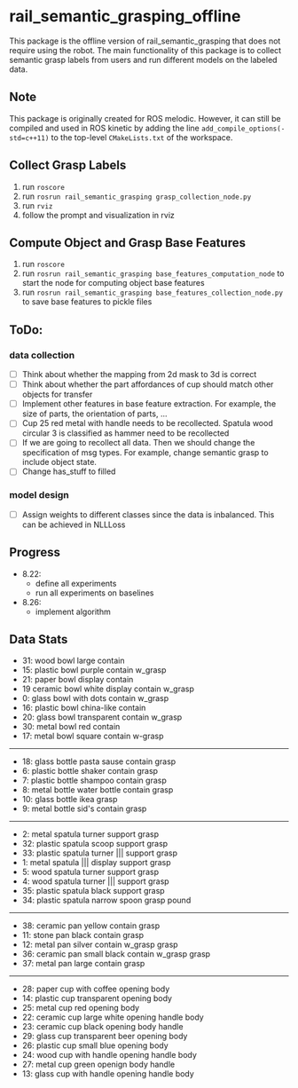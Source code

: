 # rail_semantic_grasping_offline

This package is the offline version of rail_semantic_grasping that does not require using the robot. The main 
functionality of this package is to collect semantic grasp labels from users and run different models on the labeled
data. 

## Note
This package is originally created for ROS melodic. However, it can still be compiled and used in ROS kinetic by adding
the line `add_compile_options(-std=c++11)` to the top-level `CMakeLists.txt` of the workspace.

## Collect Grasp Labels
1. run `roscore`
2. run `rosrun rail_semantic_grasping grasp_collection_node.py`
3. run `rviz`
4. follow the prompt and visualization in rviz

## Compute Object and Grasp Base Features
1. run `roscore`
2. run `rosrun rail_semantic_grasping base_features_computation_node` to start the node for computing object base features
3. run `rosrun rail_semantic_grasping base_features_collection_node.py` to save base features to pickle files

## ToDo:
### data collection
- [ ] Think about whether the mapping from 2d mask to 3d is correct
- [ ] Think about whether the part affordances of cup should match other objects for transfer
- [ ] Implement other features in base feature extraction. For example, the size of parts, the orientation of parts, ...
- [ ] Cup 25 red metal with handle needs to be recollected. Spatula wood circular 3 is classified as hammer need to 
be recollected
- [ ] If we are going to recollect all data. Then we should change the specification of msg types. For example, change
semantic grasp to include object state.
- [ ] Change has_stuff to filled
### model design
- [ ] Assign weights to different classes since the data is inbalanced. This can be achieved in NLLLoss

## Progress

- 8.22: 
    - define all experiments
    - run all experiments on baselines
- 8.26:
    - implement algorithm
    
## Data Stats

* 31: wood bowl large contain
* 15: plastic bowl purple contain w_grasp
* 21: paper bowl display contain
* 19 ceramic bowl white display contain w_grasp
* 0: glass bowl with dots contain w_grasp
* 16: plastic bowl china-like contain
* 20: glass bowl transparent contain w_grasp
* 30: metal bowl red contain
* 17: metal bowl square contain w-grasp
---
* 18: glass bottle pasta sause contain grasp
* 6: plastic bottle shaker contain grasp
* 7: plastic bottle shampoo contain grasp
* 8: metal bottle water bottle contain grasp
* 10: glass bottle ikea grasp
* 9: metal bottle sid's contain grasp
---
* 2: metal spatula turner support grasp
* 32: plastic spatula scoop support grasp
* 33: plastic spatula turner ||| support grasp
* 1: metal spatula ||| display support grasp
* 5: wood spatula turner support grasp
* 4: wood spatula turner ||| support grasp
* 35: plastic spatula black support grasp
* 34: plastic spatula narrow spoon grasp pound
---
* 38: ceramic pan yellow contain grasp
* 11: stone pan black contain grasp
* 12: metal pan silver contain w_grasp grasp
* 36: ceramic pan small black contain w_grasp grasp
* 37: metal pan large contain grasp
---
* 28: paper cup with coffee opening body
* 14: plastic cup transparent opening body
* 25: metal cup red opening body
* 22: ceramic cup large white opening handle body
* 23: ceramic cup black opening body handle
* 29: glass cup transparent beer opening body
* 26: plastic cup small blue opening body
* 24: wood cup with handle opening handle body
* 27: metal cup green openign body handle
* 13: glass cup with handle opening handle body